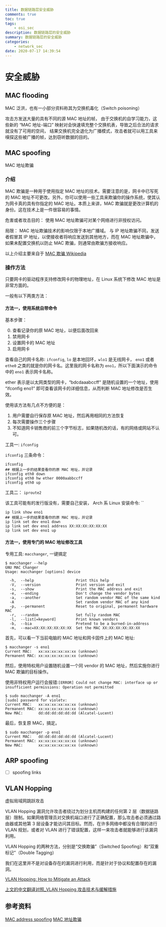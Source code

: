 ```yaml
---
title: 数据链路层安全威胁
comments: true
toc: true
tags:
    - osi_sec
description: 数据链路层的安全威胁
summary: 数据链路层的安全威胁
categories:
    - network_sec
date: 2020-07-17 14:39:54
---
```


# 安全威胁

## MAC flooding

MAC 泛洪，也有一小部分资料称其为交换机毒化（Switch poisoning）

攻击方发送大量的具有不同的源 MAC 地址的帧， 由于交换机的自学习能力，这些新的 “MAC 地址-端口” 映射对会快速填充整个交换机表，导致之后合法的请求就没有了可用的空间， 结果交换机完全退化为广播模式，攻击者就可以用工具来嗅探这些被广播的帧，达到窃听数据的目的。

## MAC spoofing

MAC 地址欺骗

### 介绍

MAC 欺骗是一种用于使用指定 MAC 地址的技术。需要注意的是，网卡中已写死的 MAC 地址不可更改。另外，你可以使用一些工具来欺骗你的操作系统，使其认为网卡真的具有你指定的 MAC 地址。本质上来讲，MAC 欺骗就是更改计算机的身份。这在技术上是一件很容易的事情。

危害或者攻击目的： 使用 MAC 地址欺骗可对某个网络进行非授权访问。

局限：
MAC 地址欺骗技术的影响仅限于本地广播域。 与 IP 地址欺骗不同，发送者假冒其 IP 地址，以使接收者将响应发送到其他地方，而在 MAC 地址欺骗中，如果未配置交换机以防止 MAC 欺骗，则通常由欺骗方接收响应。

以上介绍主要来自于 [MAC 欺骗 Wikipedia](https://zh.wikipedia.org/wiki/MAC%E6%AC%BA%E9%AA%97)

### 操作方法

只要网卡的驱动程序支持修改网卡的物理地址，在 Linux 系统下修改 MAC 地址是非常方面的。

一般有以下两类方法：

#### 方法一，使用系统自带命令

基本步骤：

0. 查看记录你的原 MAC 地址，以便后面改回来
1. 禁用网卡
2. 设置网卡的 MAC 地址
3. 启用网卡

查看自己的网卡名称: `ifconfig`, `lo` 是本地回环，`wlo1` 是无线网卡， `eno1` 或者 `ethe0` 之类的就是你的网卡名。这里我的网卡名称为 `eno1`，所以下面演示的命令中的 `eno1` 表示网卡名称。

ether 表示是以太网类型的网卡，“bdcdaaabccff“ 是随机设置的一个地址，使用 “ifconfig eno1” 即可查看该网卡的详细信息，从而判断 MAC 地址修改是否生效。

使用该方法有几点不方便的是：

1. 用户需要自行保存原 MAC 地址，然后再用相同的方法恢复
2. 每次需要操作三个步骤
3. 不知道网卡销售商的前三个字节标志，如果随机改的话，有的网络或网站不认可。

工具一: `ifconfig`

`ifconfig` 三条命令：

```shell
ifconfig
## 根据上一步的结果查看你的原 MAC 地址，并记录
ifconfig eth0 down
ifconfig eth0 hw ether 0000aabbccff
ifconfig eth0 up
```

工具二： `iproute2`

该工具可能有的发行版没有，需要自己安装， Arch 系 Linux 安装命令: ``

```shell
ip link show eno1
## 根据上一步的结果查看你的原 MAC 地址，并记录
ip link set dev eno1 down
ip link set dev eno1 address XX:XX:XX:XX:XX:XX
ip link set dev eno1 up
```

#### 方法一，使用专门的 MAC 地址修改工具

专用工具: `macchanger`, 一键搞定

```shell
$ macchanger --help
GNU MAC Changer
Usage: macchanger [options] device

  -h,  --help                   Print this help
  -V,  --version                Print version and exit
  -s,  --show                   Print the MAC address and exit
  -e,  --ending                 Don't change the vendor bytes
  -a,  --another                Set random vendor MAC of the same kind
  -A                            Set random vendor MAC of any kind
  -p,  --permanent              Reset to original, permanent hardware MAC
  -r,  --random                 Set fully random MAC
  -l,  --list[=keyword]         Print known vendors
  -b,  --bia                    Pretend to be a burned-in-address
  -m,  --mac=XX:XX:XX:XX:XX:XX  Set the MAC XX:XX:XX:XX:XX:XX
```

首先，可以看一下当前电脑的 MAC 地址和网卡固件上的 MAC 地址:

```shell
$ macchanger -s eno1
Current MAC:   xx:xx:xx:xx:xx:xx (unknown)
Permanent MAC: xx:xx:xx:xx:xx:xx (unknown)
```

然后，使用特权用户设置随机设置一个同 vendor 的 MAC 地址，然后实施你进行 MAC 欺骗的目标操作。

使用非特权用户运行会报错:`[ERROR] Could not change MAC: interface up or insufficient permissions: Operation not permitted`

```shell
$ sudo macchanger -A eno1
[sudo] password for violetv:
Current MAC:   xx:xx:xx:xx:xx:xx (unknown)
Permanent MAC: xx:xx:xx:xx:xx:xx (unknown)
New MAC:       dd:dd:dd:dd:dd:dd (Alcatel-Lucent)
```

最后，恢复原 MAC，搞定。

```shell
$ sudo macchanger -p eno1
Current MAC:   dd:dd:dd:dd:dd:dd (Alcatel-Lucent)
Permanent MAC: xx:xx:xx:xx:xx:xx (unknown)
New MAC:       xx:xx:xx:xx:xx:xx (unknown)
```

## ARP spoofing

-   [ ] spoofing links

## VLAN Hopping

虚拟局域网跳跃攻击

VLAN Hopping 漏洞允许攻击者绕过为划分主机而构建的任何第 2 层（数据链路层）限制。如果网络管理员对交换机端口进行了正确配置，那么攻击者必须通过路由器或其他第 3 层设备才能访问其目标。然而，在许多网络中都没有合理的进行 VLAN 规划，或者对 VLAN 进行了错误配置，这样一来攻击者就能够进行该漏洞利用。

VLAN Hopping 的两种方法，分别是“交换欺骗”（Switched Spoofing）和“双重标记”（Double Tagging）

我们在这里并不是对设备存在的漏洞进行利用，而是针对于协议和配置存在的漏洞。

[VLAN Hopping: How to Mitigate an Attack](https://cybersecurity.att.com/blogs/security-essentials/vlan-hopping-and-mitigation)

[上文的中文翻译对照\_VLAN Hopping 攻击技术与缓解措施](https://www.4hou.com/posts/X5Qo)

## 参考资料

[MAC address spoofing](https://wiki.archlinux.org/index.php/MAC_address_spoofing)
[MAC 地址欺骗](https://www.cnblogs.com/Dio-Hch/p/11868758.html)

